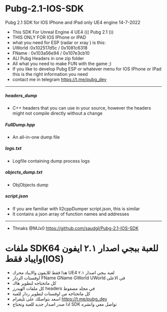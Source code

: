# Pubg-2.1-IOS-SDK
Pubg 2.1 SDK for IOS IPhone and IPad only UE4 engine 14-7-2022

 * This SDK For Unreal Engine 4 UE4 ((( Pubg 2.1 ))) 
 * THIS ONLY FOR IOS IPhone or IPAD
 * what you need for ESP (radar or xray ) is this:
 * UWorld :0x102517d5c / 0x1081c6318 
 * FName : 0x103a56e94 / 0x107e3cb10 
* ALl Pubg Headers in one zip folder 
* All what you need to make FUN with the game ;)
* If you like to develop Pubg ESP or whatever menu for IOS IPhone or IPad this is the right information you need 
* contact me in telegram https://t.me/pubg_dev
---------------------------------------------
##### headers_dump
* C++ headers that you can use in your source, however the headers might not compile directly without a change

##### FullDump.hpp
* An all-in-one dump file

##### logs.txt
* Logfile containing dump process logs

##### objects_dump.txt
* ObjObjects dump

##### script.json
* If you are familiar with Il2cppDumper script.json, this is similar
* It contains a json array of function names and addresses


------------------
* Thnaks @MJx0
https://github.com/saudgl/Pubg-2.1-IOS-SDK 

# ملفات SDK64 للعبة ببجي اصدار ٢.١ ايفون وايباد فقط(IOS)
* هذا فقط للايفون والايباد محرك UE4  لعبة ببجي اصدار ٢.١
* اوفستات الردار FName GName GWorld UWorld  في الاعلى 
* كل ماتحتاجه لتطوير هاك
* كل ملفات الهيدرز headers في مجلد مضغوط 
* كل ماتحتاجه من اوفستات لتطوير ردار للعبة 
* اسعد بتواصلك على تليقرام https://t.me/pubg_dev 
* اذا صدر اصدار جديد للعبة وتحتاج SDK  تواصل معي وانشره


